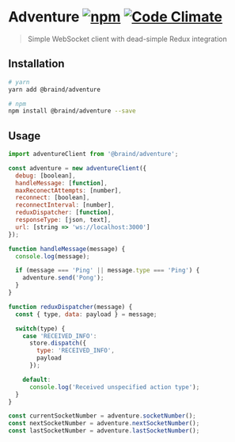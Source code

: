 # Adventure [![npm](https://img.shields.io/npm/v/@braind/adventure.svg)](http://npmjs.com/package/@braind/adventure) [![Code Climate](https://codeclimate.com/github/braind/adventure/badges/gpa.svg)](https://codeclimate.com/github/braind/adventure)
> Simple WebSocket client with dead-simple Redux integration

## Installation
```bash
# yarn
yarn add @braind/adventure

# npm
npm install @braind/adventure --save
```

## Usage
```js
import adventureClient from '@braind/adventure';

const adventure = new adventureClient({
  debug: [boolean],
  handleMessage: [function],
  maxReconectAttempts: [number],
  reconnect: [boolean],
  reconnectInterval: [number],
  reduxDispatcher: [function],
  responseType: [json, text],
  url: [string => 'ws://localhost:3000']
});

function handleMessage(message) {
  console.log(message);

  if (message === 'Ping' || message.type === 'Ping') {
    adventure.send('Pong');
  }
}

function reduxDispatcher(message) {
  const { type, data: payload } = message;

  switch(type) {
    case 'RECEIVED_INFO':
      store.dispatch({
        type: 'RECEIVED_INFO',
        payload
      });

    default:
      console.log('Received unspecified action type');
  }
}

const currentSocketNumber = adventure.socketNumber();
const nextSocketNumber = adventure.nextSocketNumber();
const lastSocketNumber = adventure.lastSocketNumber();
```
